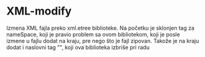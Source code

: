 # XML-modify
Izmena XML fajla preko xml.etree biblioteke. Na početku je sklonjen tag za nameSpace, koji je pravio problem sa ovom bibliotekom, koji je posle izmene u fajlu
 dodat na kraju, pre nego što je fajl zipovan. Takože je na kraju dodat i naslovni tag "<?xml version="1.0" standalone="yes"?>", koji ova biblioteka izbriše
 pri radu 
